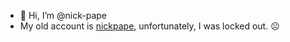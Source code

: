 - 👋 Hi, I’m @nick-pape
- My old account is [nickpape](https://github.com/nickpape), unfortunately, I was locked out. ☹️

<!---
nick-pape/nick-pape is a ✨ special ✨ repository because its `README.md` (this file) appears on your GitHub profile.
You can click the Preview link to take a look at your changes.
--->
